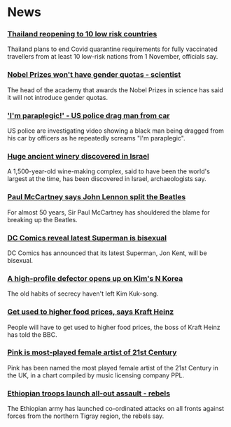 # News
### [Thailand reopening to 10 low risk countries](https://www.bbc.com/news/world-asia-58838189)
Thailand plans to end Covid quarantine requirements for fully vaccinated travellers from at least 10 low-risk nations from 1 November, officials say.
### [Nobel Prizes won't have gender quotas - scientist](https://www.bbc.com/news/world-europe-58875152)
The head of the academy that awards the Nobel Prizes in science has said it will not introduce gender quotas.
### ['I'm paraplegic!' - US police drag man from car](https://www.bbc.com/news/world-us-canada-58869865)
US police are investigating video showing a black man being dragged from his car by officers as he repeatedly screams "I'm paraplegic".
### [Huge ancient winery discovered in Israel](https://www.bbc.com/news/world-middle-east-58876369)
A 1,500-year-old wine-making complex, said to have been the world's largest at the time, has been discovered in Israel, archaeologists say.
### [Paul McCartney says John Lennon split the Beatles](https://www.bbc.com/news/entertainment-arts-58868557)
For almost 50 years, Sir Paul McCartney has shouldered the blame for breaking up the Beatles.
### [DC Comics reveal latest Superman is bisexual](https://www.bbc.com/news/entertainment-arts-58879161)
DC Comics has announced that its latest Superman, Jon Kent, will be bisexual.
### [A high-profile defector opens up on Kim's N Korea](https://www.bbc.com/news/world-asia-58838834)
The old habits of secrecy haven't left Kim Kuk-song.
### [Get used to higher food prices, says Kraft Heinz](https://www.bbc.com/news/business-58847275)
People will have to get used to higher food prices, the boss of Kraft Heinz has told the BBC.
### [Pink is most-played female artist of 21st Century](https://www.bbc.com/news/entertainment-arts-58869041)
Pink has been named the most played female artist of the 21st Century in the UK, in a chart compiled by music licensing company PPL.
### [Ethiopian troops launch all-out assault - rebels](https://www.bbc.com/news/world-africa-58869970)
The Ethiopian army has launched co-ordinated attacks on all fronts against forces from the northern Tigray region, the rebels say.
